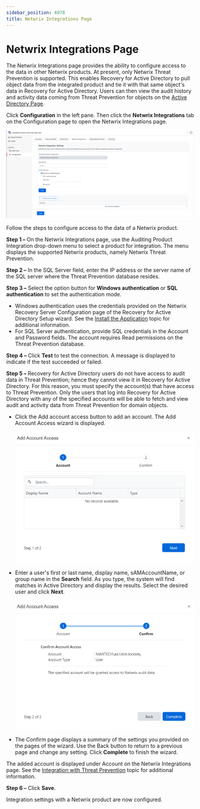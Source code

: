 ```yaml
---
sidebar_position: 6978
title: Netwrix Integrations Page
---
```


# Netwrix Integrations Page

The Netwrix Integrations page provides the ability to configure access to the data in other Netwrix products. At present, only Netwrix Threat Prevention is supported. This enables Recovery for Active Directory to pull object data from the integrated product and tie it with that same object's data in Recovery for Active Directory. Users can then view the audit history and activity data coming from Threat Prevention for objects on the [Active Directory Page](../ActiveDirectory/Overview "Active Directory Page").

Click **Configuration** in the left pane. Then click the **Netwrix Integrations** tab on the Configuration page to open the Netwrix Integrations page.

![Netwrix Integrations page](../../../../../../static/images/RecoveryForActiveDirectory_2.6/Content/Resources/Images/RecoveryForActiveDirectory/Console/Configuration/Integrations.png "Netwrix Integrations page")

Follow the steps to configure access to the data of a Netwrix product.

**Step 1 –** On the Netwrix Integrations page, use the Auditing Product Integration drop-down menu to select a product for integration. The menu displays the supported Netwrix products, namely Netwrix Threat Prevention.

**Step 2 –** In the SQL Server field, enter the IP address or the server name of the SQL server where the Threat Prevention database resides.

**Step 3 –** Select the option button for **Windows authentication** or **SQL authentication** to set the authentication mode.

* Windows authentication uses the credentials provided on the Netwrix Recovery Server Configuration page of the Recovery for Active Directory Setup wizard. See the [Install the Application](../../Install/Application "Install the Application") topic for additional information.
* For SQL Server authentication, provide SQL credentials in the Account and Password fields. The account requires Read permissions on the Threat Prevention database.

**Step 4 –**  Click **Test** to test the connection. A message is displayed to indicate if the test succeeded or failed.

**Step 5 –** Recovery for Active Directory users do not have access to audit data in Threat Prevention; hence they cannot view it in Recovery for Active Directory. For this reason, you must specify the account(s) that have access to Threat Prevention. Only the users that log into Recovery for Active Directory with any of the specified accounts will be able to fetch and view audit and activity data from Threat Prevention for domain objects.

* Click the Add account access button to add an account. The Add Account Access wizard is displayed.

  ![Add Account Access wizard - Account page](../../../../../../static/images/RecoveryForActiveDirectory_2.6/Content/Resources/Images/RecoveryForActiveDirectory/Console/Wizard/AddAccountAccess/Account.png "Add Account Access wizard - Account page")
* Enter a user's first or last name, display name, sAMAccountName, or group name in the **Search** field. As you type, the system will find matches in Active Directory and display the results. Select the desired user and click **Next**.

  ![Add Account Access wizard - Confirm page](../../../../../../static/images/RecoveryForActiveDirectory_2.6/Content/Resources/Images/RecoveryForActiveDirectory/Console/Wizard/AddAccountAccess/Confirm.png "Add Account Access wizard - Confirm page")
* The Confirm page displays a summary of the settings you provided on the pages of the wizard. Use the Back button to return to a previous page and change any setting. Click **Complete** to finish the wizard.

The added account is displayed under Account on the Netwrix Integrations page. See the [Integration with Threat Prevention](../ActiveDirectory/Overview#Integrat "Integration with Threat Prevention") topic for additional information.

**Step 6 –** Click **Save**.

Integration settings with a Netwrix product are now configured.